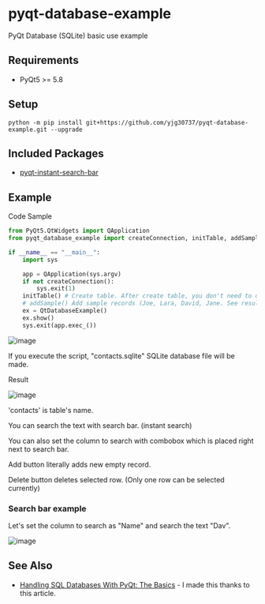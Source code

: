 # pyqt-database-example
PyQt Database (SQLite) basic use example

## Requirements
* PyQt5 >= 5.8

## Setup
`python -m pip install git+https://github.com/yjg30737/pyqt-database-example.git --upgrade`

## Included Packages
* <a href="https://github.com/yjg30737/pyqt-instant-search-bar.git">pyqt-instant-search-bar</a>

## Example
Code Sample
```python
from PyQt5.QtWidgets import QApplication
from pyqt_database_example import createConnection, initTable, addSample, QtDatabaseExample

if __name__ == "__main__":
    import sys

    app = QApplication(sys.argv)
    if not createConnection():
        sys.exit(1)
    initTable() # Create table. After create table, you don't need to do it unless you want to make the table to empty.
    # addSample() Add sample records (Joe, Lara, David, Jane. See result image below.)
    ex = QtDatabaseExample()
    ex.show()
    sys.exit(app.exec_())
```

![image](https://user-images.githubusercontent.com/55078043/177900006-31577341-84f3-4d87-bfff-36765fc3334c.png)

If you execute the script, "contacts.sqlite" SQLite database file will be made.

Result


![image](https://user-images.githubusercontent.com/55078043/183241774-786ad283-2461-4ef7-8b7e-f3c27c25ae92.png)

'contacts' is table's name.

You can search the text with search bar. (instant search)

You can also set the column to search with combobox which is placed right next to search bar.

Add button literally adds new empty record.

Delete button deletes selected row. (Only one row can be selected currently)

### Search bar example

Let's set the column to search as "Name" and search the text "Dav".

![image](https://user-images.githubusercontent.com/55078043/183241795-5cb1a0cc-a551-4f0e-add7-f01ae7e7085e.png)

## See Also

* <a href="https://realpython.com/python-pyqt-database/#reader-comments">Handling SQL Databases With PyQt: The Basics</a> - I made this thanks to this article.

